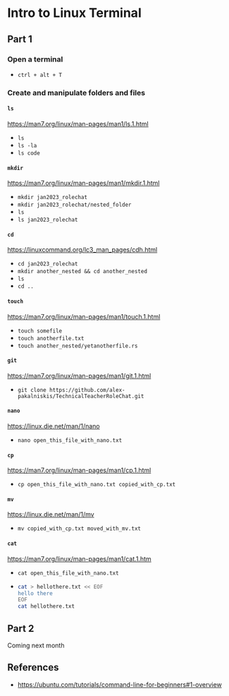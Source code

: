 # Intro to Linux Terminal
## Part 1

### Open a terminal

* `ctrl + alt + T`

### Create and manipulate folders and files
#### `ls`
https://man7.org/linux/man-pages/man1/ls.1.html
* `ls`
* `ls -la`
* `ls code`

#### `mkdir`
https://man7.org/linux/man-pages/man1/mkdir.1.html
* `mkdir jan2023_rolechat`
* `mkdir jan2023_rolechat/nested_folder`
* `ls`
* `ls jan2023_rolechat`

#### `cd`
https://linuxcommand.org/lc3_man_pages/cdh.html
* `cd jan2023_rolechat`
* `mkdir another_nested && cd another_nested`
* `ls`
* `cd ..`

#### `touch`
https://man7.org/linux/man-pages/man1/touch.1.html
* `touch somefile`
* `touch anotherfile.txt`
* `touch another_nested/yetanotherfile.rs`

#### `git`
https://man7.org/linux/man-pages/man1/git.1.html
* `git clone https://github.com/alex-pakalniskis/TechnicalTeacherRoleChat.git`

#### `nano`
https://linux.die.net/man/1/nano
* `nano open_this_file_with_nano.txt`

#### `cp`
https://man7.org/linux/man-pages/man1/cp.1.html
* `cp open_this_file_with_nano.txt copied_with_cp.txt`

#### `mv`
https://linux.die.net/man/1/mv
* `mv copied_with_cp.txt moved_with_mv.txt`

#### `cat`
https://man7.org/linux/man-pages/man1/cat.1.htm
* `cat open_this_file_with_nano.txt`
* ``` bash
  cat > hellothere.txt << EOF
  hello there 
  EOF
  cat hellothere.txt
  ```

## Part 2
Coming next month

## References
* https://ubuntu.com/tutorials/command-line-for-beginners#1-overview
